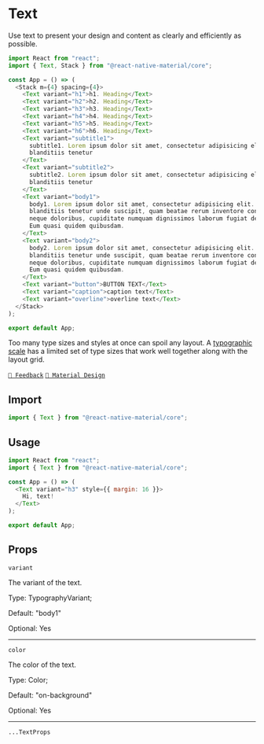 # Text

Use text to present your design and content as clearly and efficiently as possible.

```js with-preview
import React from "react";
import { Text, Stack } from "@react-native-material/core";

const App = () => (
  <Stack m={4} spacing={4}>
    <Text variant="h1">h1. Heading</Text>
    <Text variant="h2">h2. Heading</Text>
    <Text variant="h3">h3. Heading</Text>
    <Text variant="h4">h4. Heading</Text>
    <Text variant="h5">h5. Heading</Text>
    <Text variant="h6">h6. Heading</Text>
    <Text variant="subtitle1">
      subtitle1. Lorem ipsum dolor sit amet, consectetur adipisicing elit. Quos
      blanditiis tenetur
    </Text>
    <Text variant="subtitle2">
      subtitle2. Lorem ipsum dolor sit amet, consectetur adipisicing elit. Quos
      blanditiis tenetur
    </Text>
    <Text variant="body1">
      body1. Lorem ipsum dolor sit amet, consectetur adipisicing elit. Quos
      blanditiis tenetur unde suscipit, quam beatae rerum inventore consectetur,
      neque doloribus, cupiditate numquam dignissimos laborum fugiat deleniti?
      Eum quasi quidem quibusdam.
    </Text>
    <Text variant="body2">
      body2. Lorem ipsum dolor sit amet, consectetur adipisicing elit. Quos
      blanditiis tenetur unde suscipit, quam beatae rerum inventore consectetur,
      neque doloribus, cupiditate numquam dignissimos laborum fugiat deleniti?
      Eum quasi quidem quibusdam.
    </Text>
    <Text variant="button">BUTTON TEXT</Text>
    <Text variant="caption">caption text</Text>
    <Text variant="overline">overline text</Text>
  </Stack>
);

export default App;
```

Too many type sizes and styles at once can spoil any layout.
A [typographic scale](https://material.io/design/typography/the-type-system.html#type-scale) has a limited set of type
sizes that work well together along with the layout grid.

[`💬 Feedback`](https://github.com/yamankatby/react-native-material/labels/component%3A%20Text)
[`🎨 Material Design`](https://material.io/design/typography/the-type-system.html)

## Import

```js
import { Text } from "@react-native-material/core";
```

## Usage

```js with-preview
import React from "react";
import { Text } from "@react-native-material/core";

const App = () => (
  <Text variant="h3" style={{ margin: 16 }}>
    Hi, text!
  </Text>
);

export default App;
```

## Props

`variant`

The variant of the text.

Type: TypographyVariant;

Default: "body1"

Optional: Yes

---

`color`

The color of the text.

Type: Color;

Default: "on-background"

Optional: Yes

---

`...TextProps`
